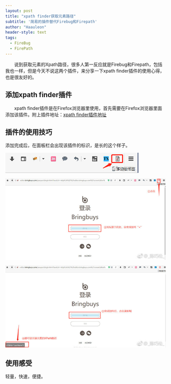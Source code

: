 ```yaml
---
layout: post
title: "xpath finder获取元素路径"
subtitle: '简易的插件替代Firebug和Firepath'
author: "Haauleon"
header-style: text
tags:
  - FireBug
  - FirePath
---
```


&emsp;&emsp;说到获取元素的Xpath路径，很多人第一反应就是Firebug和Firepath，包括我也一样，但是今天不说这两个插件，来分享一下xpath finder插件的使用心得，也是很友好的。




## 添加xpath finder插件

&emsp;&emsp;xpath finder插件是在Firefox浏览器里使用，首先需要在Firefox浏览器里面添加该插件。附上插件地址：[xpath finder插件地址](https://addons.mozilla.org/zh-CN/firefox/addon/xpath_finder/)

## 插件的使用技巧

添加完成后，在面板栏会出现该插件的标识，是长的这个样子。               

![](\img\in-post\2019-03-05-xpath_finder\1.jpg)     

![](\img\in-post\2019-03-05-xpath_finder\2.jpg)      

![](\img\in-post\2019-03-05-xpath_finder\3.jpg)

## 使用感受

轻量，快速，便捷。